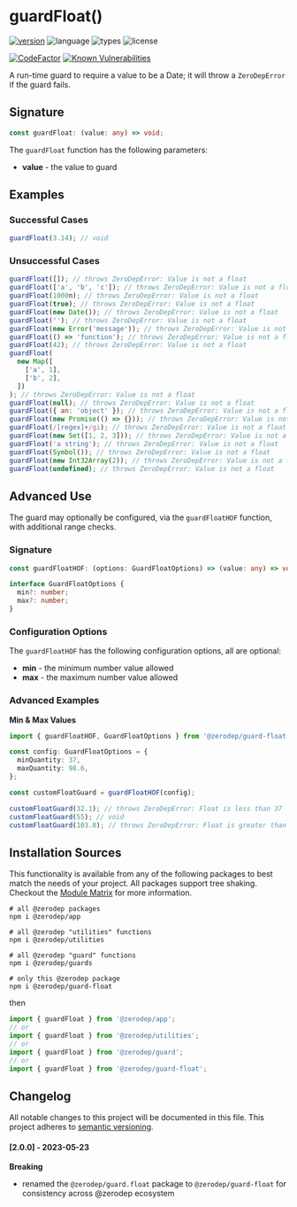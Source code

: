 # guardFloat()

[![version](https://img.shields.io/npm/v/@zerodep/guard-float?style=flat-square&color=blue)](https://www.npmjs.com/package/@zerodep/guard-float)
![language](https://img.shields.io/badge/typescript-100%25-blue?style=flat-square)
![types](https://img.shields.io/badge/types-included-blue?style=flat-square)
![license](https://img.shields.io/github/license/cdepage/zerodep?color=blue&style=flat-square)

[![CodeFactor](https://www.codefactor.io/repository/github/cdepage/zerodep/badge)](https://www.codefactor.io/repository/github/cdepage/zerodep)
[![Known Vulnerabilities](https://snyk.io/test/github/cdepage/zerodep/badge.svg)](https://snyk.io/test/github/cdepage/zerodep)

A run-time guard to require a value to be a Date; it will throw a `ZeroDepError` if the guard fails.

## Signature

```typescript
const guardFloat: (value: any) => void;
```

The `guardFloat` function has the following parameters:

- **value** - the value to guard

## Examples

### Successful Cases

```javascript
guardFloat(3.14); // void
```

### Unsuccessful Cases

```javascript
guardFloat([]); // throws ZeroDepError: Value is not a float
guardFloat(['a', 'b', 'c']); // throws ZeroDepError: Value is not a float
guardFloat(1000n); // throws ZeroDepError: Value is not a float
guardFloat(true); // throws ZeroDepError: Value is not a float
guardFloat(new Date()); // throws ZeroDepError: Value is not a float
guardFloat(''); // throws ZeroDepError: Value is not a float
guardFloat(new Error('message')); // throws ZeroDepError: Value is not a float
guardFloat(() => 'function'); // throws ZeroDepError: Value is not a float
guardFloat(42); // throws ZeroDepError: Value is not a float
guardFloat(
  new Map([
    ['a', 1],
    ['b', 2],
  ])
); // throws ZeroDepError: Value is not a float
guardFloat(null); // throws ZeroDepError: Value is not a float
guardFloat({ an: 'object' }); // throws ZeroDepError: Value is not a float
guardFloat(new Promise(() => {})); // throws ZeroDepError: Value is not a float
guardFloat(/[regex]+/gi); // throws ZeroDepError: Value is not a float
guardFloat(new Set([1, 2, 3])); // throws ZeroDepError: Value is not a float
guardFloat('a string'); // throws ZeroDepError: Value is not a float
guardFloat(Symbol()); // throws ZeroDepError: Value is not a float
guardFloat(new Int32Array(2)); // throws ZeroDepError: Value is not a float
guardFloat(undefined); // throws ZeroDepError: Value is not a float
```

## Advanced Use

The guard may optionally be configured, via the `guardFloatHOF` function, with additional range checks.

### Signature

```typescript
const guardFloatHOF: (options: GuardFloatOptions) => (value: any) => void;

interface GuardFloatOptions {
  min?: number;
  max?: number;
}
```

### Configuration Options

The `guardFloatHOF` has the following configuration options, all are optional:

- **min** - the minimum number value allowed
- **max** - the maximum number value allowed

### Advanced Examples

**Min & Max Values**

```typescript
import { guardFloatHOF, GuardFloatOptions } from '@zerodep/guard-float';

const config: GuardFloatOptions = {
  minQuantity: 37,
  maxQuantity: 98.6,
};

const customFloatGuard = guardFloatHOF(config);

customFloatGuard(32.1); // throws ZeroDepError: Float is less than 37
customFloatGuard(55); // void
customFloatGuard(103.8); // throws ZeroDepError: Float is greater than 98.6
```

## Installation Sources

This functionality is available from any of the following packages to best match the needs of your project. All packages support tree shaking. Checkout the [Module Matrix](/) for more information.

```shell
# all @zerodep packages
npm i @zerodep/app

# all @zerodep "utilities" functions
npm i @zerodep/utilities

# all @zerodep "guard" functions
npm i @zerodep/guards

# only this @zerodep package
npm i @zerodep/guard-float
```

then

```javascript
import { guardFloat } from '@zerodep/app';
// or
import { guardFloat } from '@zerodep/utilities';
// or
import { guardFloat } from '@zerodep/guard';
// or
import { guardFloat } from '@zerodep/guard-float';
```

## Changelog

All notable changes to this project will be documented in this file. This project adheres to [semantic versioning](https://semver.org/spec/v2.0.0.html).

#### [2.0.0] - 2023-05-23

**Breaking**

- renamed the `@zerodep/guard.float` package to `@zerodep/guard-float` for consistency across @zerodep ecosystem
